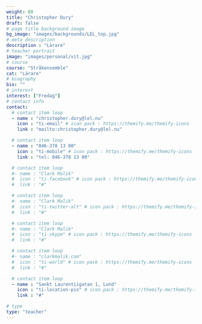 ```yaml
---
weight: 80
title: "Christopher Dury"
draft: false
# page title background image
bg_image: "images/backgrounds/LEL_top.jpg"
# meta description
description : "Lärare"
# teacher portrait
image: "images/personal/vit.jpg"
# course
course: "Stråkensemble"
cat: "Lärare"
# biography
bio: ""
# interest
interest: ["Fredag"]
# contact info
contact:
  # contact item loop
  - name : "christopher.dury@lel.nu"
    icon : "ti-email" # icon pack : https://themify.me/themify-icons
    link : "mailto:christopher.dury@lel.nu"

  # contact item loop
  - name : "046-378 13 00"
    icon : "ti-mobile" # icon pack : https://themify.me/themify-icons
    link : "tel: 046-378 13 00"

  # contact item loop
  #- name : "Clark Malik"
  #  icon : "ti-facebook" # icon pack : https://themify.me/themify-icons
  #  link : "#"

  # contact item loop
  #- name : "Clark Malik"
  #  icon : "ti-twitter-alt" # icon pack : https://themify.me/themify-icons
  #  link : "#"

  # contact item loop
  #- name : "Clark Malik"
  #  icon : "ti-skype" # icon pack : https://themify.me/themify-icons
  #  link : "#"

  # contact item loop
  #- name : "clarkmalik.com"
  #  icon : "ti-world" # icon pack : https://themify.me/themify-icons
  #  link : "#"

  # contact item loop
  - name : "Sankt Laurentiigatan 1, Lund"
    icon : "ti-location-pin" # icon pack : https://themify.me/themify-icons
    link : "#"

# type
type: "teacher"
---
```

